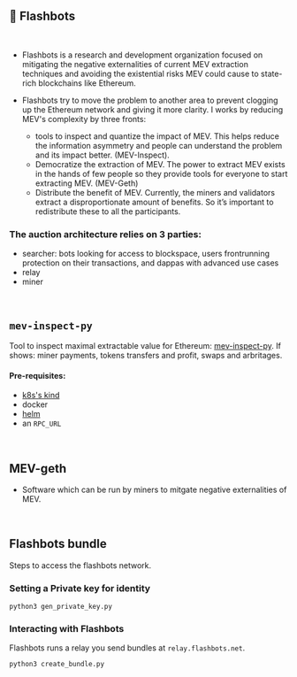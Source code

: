 ## 🤖 Flashbots

<br>

* Flashbots is a research and development organization focused on mitigating the negative externalities of current MEV extraction techniques and avoiding the existential risks MEV could cause to state-rich blockchains like Ethereum.

* Flashbots try to move the problem to another area to prevent clogging up the Ethereum network and giving it more clarity. I works by reducing MEV's complexity by three fronts:
    - tools to inspect and quantize the impact of MEV. This helps reduce the information asymmetry and people can understand the problem and its impact better. (MEV-Inspect).
    - Democratize the extraction of MEV. The power to extract MEV exists in the hands of few people so they provide tools for everyone to start extracting MEV. (MEV-Geth)
    - Distribute the benefit of MEV. Currently, the miners and validators extract a disproportionate amount of benefits. So it’s important to redistribute these to all the participants.


### The auction architecture relies on 3 parties:

- searcher: bots looking for access to blockspace, users frontrunning protection on their transactions, and dappas with advanced use cases
- relay
- miner

<br>

## `mev-inspect-py`

Tool to inspect maximal extractable value for Ethereum: [mev-inspect-py](https://github.com/flashbots/mev-inspect-py).
If shows: miner payments, tokens transfers and profit, swaps and arbritages.

#### Pre-requisites: 

- [k8s's kind](https://kind.sigs.k8s.io/docs/user/quick-start/)
- docker
- [helm](https://helm.sh/docs/intro/install/)
- an `RPC_URL`

<br>

## MEV-geth

* Software which can be run by miners to mitgate negative externalities of MEV.

<br>


## Flashbots bundle

Steps to access the flashbots network.
  
### Setting a Private key for identity

```
python3 gen_private_key.py
```

### Interacting with Flashbots

Flashbots runs a relay you send bundles at `relay.flashbots.net`.

```
python3 create_bundle.py
```
  
  

